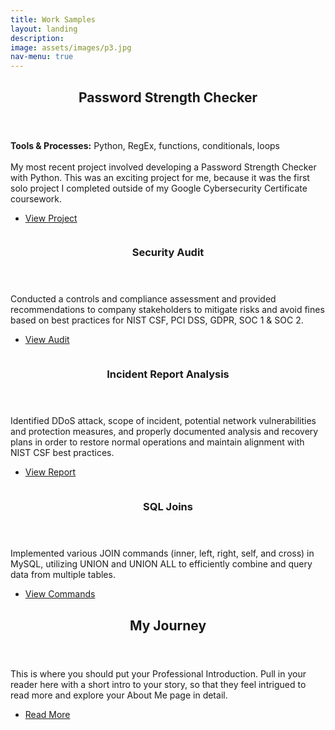 ```yaml
---
title: Work Samples
layout: landing
description: 
image: assets/images/p3.jpg
nav-menu: true
---
```


<!-- Main -->
<div id="main">

<!-- One -->
<section id="one">
	<div class="inner">
		<header class="major">
			<h2>Password Strength Checker</h2>
		</header>
		<p><strong>Tools & Processes:</strong> Python, RegEx, functions, conditionals, loops<br><br>
			My most recent project involved developing a Password Strength Checker with Python. This was an exciting project for me, because it was the first solo project I completed outside of my Google Cybersecurity Certificate coursework.</p>
		<ul class="actions">
			<li><a href="https://youtu.be/dQw4w9WgXcQ?feature=shared" class="button" target="_blank">View Project</a></li>
		</ul>
	</div>
</section>

<!-- Two -->
<section id="two" class="spotlights">
	<section>
		<a href="generic.html" class="image">
			<img src="{% link assets/images/pic08.jpg %}" alt="" data-position="center center" />
		</a>
		<div class="content">
			<div class="inner">
				<header class="major">
					<h3>Security Audit</h3>
				</header>
				<p>Conducted a controls and compliance assessment and provided recommendations to company stakeholders to mitigate risks and avoid fines based on best practices for NIST CSF, PCI DSS, GDPR, SOC 1 & SOC 2.</p>
				<ul class="actions">
					<li><a href="https://drive.google.com/file/d/1F9A_DOLLTyRT_d6vC2zwgGXW5ZSNL9DP/view?usp=sharing" class="button" target="_blank">View Audit</a></li>
				</ul>
			</div>
		</div>
	</section>
	<section>
		<a href="generic.html" class="image">
			<img src="{% link assets/images/pic09.jpg %}" alt="" data-position="top center" />
		</a>
		<div class="content">
			<div class="inner">
				<header class="major">
					<h3>Incident Report Analysis</h3>
				</header>
				<p>Identified DDoS attack, scope of incident, potential network vulnerabilities and protection measures, and properly documented analysis and recovery plans in order to restore normal operations and maintain alignment with NIST CSF best practices.</p>
				<ul class="actions">
					<li><a href="https://drive.google.com/file/d/1qgQmrH4yzHK6-cdeHpFRvSbdzhjV17pP/view?usp=sharing" class="button" target="_blank">View Report</a></li>
				</ul>
			</div>
		</div>
	</section>
	<section>
		<a href="generic.html" class="image">
			<img src="{% link assets/images/pic10.jpg %}" alt="" data-position="25% 25%" />
		</a>
		<div class="content">
			<div class="inner">
				<header class="major">
					<h3>SQL Joins</h3>
				</header>
				<p>Implemented various JOIN commands (inner, left, right, self, and cross) in MySQL, utilizing UNION and UNION ALL to efficiently combine and query data from multiple tables.</p>
				<ul class="actions">
					<li><a href="https://drive.google.com/file/d/1m8r_6lPUo5Rh4faWL53n-IkLVrPhdcsp/view?usp=sharing" class="button" target="_blank">View Commands</a></li>
				</ul>
			</div>
		</div>
	</section>
</section>

<!-- Three -->
<section id="three">
	<div class="inner">
		<header class="major">
			<h2>My Journey</h2>
		</header>
		<p>This is where you should put your Professional Introduction. Pull in your reader here with a short intro to your story, so that they feel intrigued to read more and explore your About Me page in detail.</p>
		<ul class="actions">
			<li><a href="generic.html" class="button next">Read More</a></li>
		</ul>
	</div>
</section>

</div>
